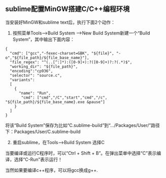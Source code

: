 ## sublime配置MinGW搭建C/C++编程环境

当安装好MinGW和sublime text后，执行下面2个动作：

1. 按照菜单Tools——>Build System ——>New Build System新建一个“Build System”，其中输出下面内容：

```
{
  "cmd": ["gcc","-fexec-charset=GBK", "${file}", "-o","${file_path}/${file_base_name}"],
  "file_regex": "^(..[^:]*):([0-9]+):?([0-9]+)?:?(.*)$",
  "working_dir": "${file_path}",
  "encoding":"cp936",
  "selector": "source.c",
  "variants":
  [
    {
      "name": "Run",
       "cmd": ["cmd","/C","start","cmd","/c", "${file_path}/${file_base_name}.exe &pause"]
    }
  ]
}
```

将该“Build System”保存为比如“C.sublime-build”到“.../Packages/User/”路径下：Packages/User/C.sublime-build

2. 重启sublime，在Tools——>Build System 选择C


当要编译或运行C程序时，可以“Ctrl + Shift + B”。在弹出菜单中选择“C”表示编译，选择“C-Run”表示运行！

当然如果要编译c++程序，可以将gcc换成g++.
